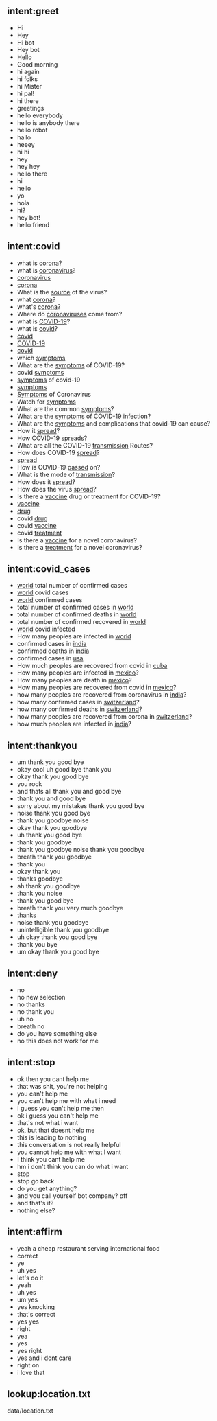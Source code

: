 ## intent:greet
- Hi
- Hey
- Hi bot
- Hey bot
- Hello
- Good morning
- hi again
- hi folks
- hi Mister
- hi pal!
- hi there
- greetings
- hello everybody
- hello is anybody there
- hello robot
- hallo
- heeey
- hi hi
- hey
- hey hey
- hello there
- hi
- hello
- yo
- hola
- hi?
- hey bot!
- hello friend

## intent:covid
- what is [corona](coronavirus)?
- what is [coronavirus](coronavirus)?
- [coronavirus](coronavirus)
- [corona](coronavirus)
- What is the [source](coronavirus) of the virus?
- what [corona](coronavirus)?
- what's [corona](coronavirus)?
- Where do [coronaviruses](coronavirus) come from?
- what is [COVID-19](covid)?
- what is [covid](covid)?
- [covid](covid)
- [COVID-19](covid)
- [covid](covid)
- which [symptoms](symptoms)
- What are the [symptoms](symptoms) of COVID-19?
- covid [symptoms](symptoms) 
- [symptoms](symptoms) of covid-19
- [symptoms](symptoms) 
- [Symptoms](symptoms) of Coronavirus
- Watch for [symptoms](symptoms)
- What are the common [symptoms](symptoms)?
- What are the [symptoms](symptoms) of COVID-19 infection?
- What are the [symptoms](symptoms) and complications that covid-19 can cause?
- How it [spread](spread)?
- How COVID-19 [spreads](spread)?
- What are all the COVID-19 [transmission](spread) Routes?
- How does COVID-19 [spread](spread)?
- [spread](spread)
- How is COVID-19 [passed](spread) on?
- What is the mode of [transmission](spread)?
- How does it [spread](spread)?
- How does the virus [spread](spread)?
- Is there a [vaccine](vaccine) drug or treatment for COVID-19?
- [vaccine](vaccine)
- [drug](vaccine)
- covid [drug](vaccine)
- covid [vaccine](vaccine)
- covid [treatment](vaccine)
- Is there a [vaccine](vaccine) for a novel coronavirus?
- Is there a [treatment](vaccine) for a novel coronavirus?

## intent:covid_cases
- [world](location) total number of confirmed cases
- [world](location) covid cases
- [world](location) confirmed cases
- total number of confirmed cases in [world](location)
- total number of confirmed deaths in [world](location)
- total number of confirmed recovered in [world](location)
- [world](location) covid infected
- How many peoples are infected in [world](location)
- confirmed cases in [india](location)
- confirmed deaths in [india](location)
- confirmed cases in [usa](location)
- How much peoples are recovered from covid in [cuba](location)
- How many peoples are infected in [mexico](location)?
- How many peoples are death in [mexico](location)?
- How many peoples are recovered from covid in [mexico](location)?
- how many peoples are recovered from coronavirus in [india](location)?
- how many confirmed cases in [switzerland](location)?
- how many confirmed deaths in [switzerland](location)?
- how many peoples are recovered from corona in [switzerland](location)? 
- how much peoples are infected in [india](location)?

## intent:thankyou
- um thank you good bye
- okay cool uh good bye thank you
- okay thank you good bye
- you rock
- and thats all thank you and good bye
- thank you and good bye
- sorry about my mistakes thank you good bye
- noise thank you good bye
- thank you goodbye noise
- okay thank you goodbye
- uh thank you good bye
- thank you goodbye
- thank you goodbye noise thank you goodbye
- breath thank you goodbye
- thank you
- okay thank you
- thanks goodbye
- ah thank you goodbye
- thank you noise
- thank you good bye
- breath thank you very much goodbye
- thanks
- noise thank you goodbye
- unintelligible thank you goodbye
- uh okay thank you good bye
- thank you bye
- um okay thank you good bye

## intent:deny
- no
- no new selection
- no thanks
- no thank you
- uh no
- breath no
- do you have something else
- no this does not work for me

## intent:stop
- ok then you cant help me
- that was shit, you're not helping
- you can't help me
- you can't help me with what i need
- i guess you can't help me then
- ok i guess you can't help me
- that's not what i want
- ok, but that doesnt help me
- this is leading to nothing
- this conversation is not really helpful
- you cannot help me with what I want
- I think you cant help me
- hm i don't think you can do what i want
- stop
- stop go back
- do you get anything?
- and you call yourself bot company? pff
- and that's it?
- nothing else?

## intent:affirm
- yeah a cheap restaurant serving international food
- correct
- ye
- uh yes
- let's do it
- yeah
- uh yes
- um yes
- yes knocking
- that's correct
- yes yes
- right
- yea
- yes
- yes right
- yes and i dont care
- right on
- i love that

## lookup:location.txt
data/location.txt
